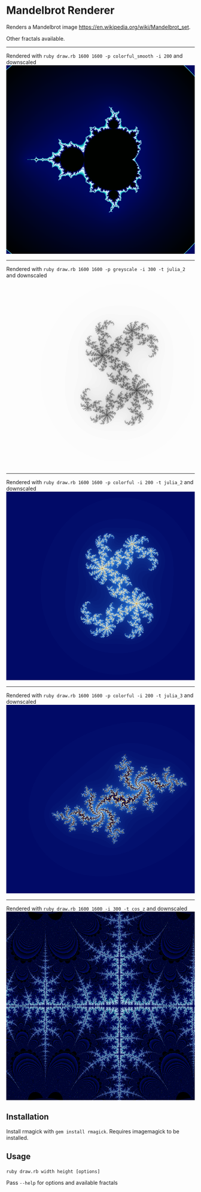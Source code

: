 # Mandelbrot Renderer

Renders a Mandelbrot image https://en.wikipedia.org/wiki/Mandelbrot_set.

Other fractals available.

---

Rendered with `ruby draw.rb 1600 1600 -p colorful_smooth -i 200` and downscaled
![Mandelbrot, colorful](https://github.com/notinventedthere/mandelbrot/raw/master/examples/mandel.png)

---

Rendered with `ruby draw.rb 1600 1600 -p greyscale -i 300 -t julia_2` and
downscaled
![Julia fractal #2, greyscale](https://github.com/notinventedthere/mandelbrot/raw/master/examples/julia_2_greyscale.png)

---

Rendered with `ruby draw.rb 1600 1600 -p colorful -i 200 -t julia_2` and
downscaled
![Julia fractal #2, colorful](https://github.com/notinventedthere/mandelbrot/raw/master/examples/julia_2_colorful.png)

---

Rendered with `ruby draw.rb 1600 1600 -p colorful -i 200 -t julia_3` and
downscaled
![Julia fractal #3, colorful](https://github.com/notinventedthere/mandelbrot/raw/master/examples/julia_3_colorful.png)

---

Rendered with `ruby draw.rb 1600 1600 -i 300 -t cos_z` and
downscaled
![Julia fractal using cosine, colorful](https://github.com/notinventedthere/mandelbrot/raw/master/examples/cos_z_colorful.png)


## Installation
Install rmagick with `gem install rmagick`. Requires imagemagick to be installed.

## Usage
`ruby draw.rb width height [options]`

Pass `--help` for options and available fractals
